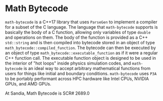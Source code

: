 Math Bytecode
=============
`math-bytecode` is a C++17 library that uses `ParseGen` to implement a compiler for a subset of the C language.
The language that `math-bytecode` supports is basically the body of a C function, allowing only variables of
type `double` and operations on them.
The body of the function is provided as a C++ `std::string` and is then compiled into bytecode stored in
an object of type `math_bytecode::compiled_function`.
The bytecode can then be executed by an object of type `math_bytecode::executable_function`
as if it were a regular C++ function call.
The executable function object is designed to be used in the interior of "hot loops" inside
physics simulation codes, and `math-bytecode` is an ideal way to accept arbitrary mathematical
functions from users for things like initial and boundary conditions.
`math-bytecode` uses `P3A` to be portably performant across HPC hardware like Intel CPUs,
NVIDIA GPUs, and AMD GPUs.

At Sandia, Math Bytecode is SCR# 2689.0
